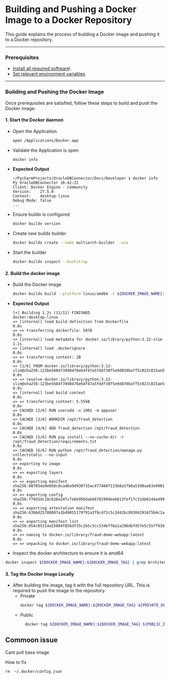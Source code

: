 # Building and Pushing a Docker Image to a Docker Repository

This guide explains the process of building a Docker image and pushing it to a Docker repository. 

---

### Prerequisites
 - [Install all required software](prerequisite_installations.md)\
 - [Set relevant environment variables](get_and_set_environment_variables.md) 

---

### Building and Pushing the Docker Image

Once prerequisites are satisfied, follow these steps to build and push the Docker image:

#### 1. Start the Docker daemon
- Open the Application
    ```bash
   open /Applications/Docker.app
   ```
- Validate the Application is open
     ```bash
  docker info
  ```
- **Expected Output**
  ```
  ~/PycharmProjects/OracleDBConnector/Docs/Developer ❯ docker info                                                                                                                                     Py OracleDBConnector 16:42:21
  Client: Docker Engine - Community
  Version:    27.5.0
  Context:    desktop-linux
  Debug Mode: false
  ...
  ```
- Ensure buildx is configured
  ```bash
  docker buildx version
  ```
- Create new buildx builder
  ```bash
  docker buildx create --name multiarch-builder --use
  ```
- Start the builder
  ```bash
  docker buildx inspect --bootstrap
  ```

#### 2. Build the docker image
- Build the Docker image

   ```bash
   docker buildx build --platform linux/amd64 -t ${DOCKER_IMAGE_NAME}:${DOCKER_IMAGE_TAG} --load -f ./../../webapp/Dockerfile ./../../webapp
   ```
- **Expected Output**
  ```
  [+] Building 1.2s (11/11) FINISHED                                                                                                                                                                            docker:desktop-linux
  => [internal] load build definition from Dockerfile                                                                                                                                                                          0.0s
  => => transferring dockerfile: 507B                                                                                                                                                                                          0.0s
  => [internal] load metadata for docker.io/library/python:3.12-slim                                                                                                                                                           1.1s
  => [internal] load .dockerignore                                                                                                                                                                                             0.0s
  => => transferring context: 2B                                                                                                                                                                                               0.0s
  => [1/6] FROM docker.io/library/python:3.12-slim@sha256:123be5684f39d8476e64f47a5fddf38f5e9d839baff5c023c815ae5bdfae0df7                                                                                                     0.0s
  => => resolve docker.io/library/python:3.12-slim@sha256:123be5684f39d8476e64f47a5fddf38f5e9d839baff5c023c815ae5bdfae0df7                                                                                                     0.0s
  => [internal] load build context                                                                                                                                                                                             0.0s
  => => transferring context: 5.55kB                                                                                                                                                                                           0.0s
  => CACHED [2/6] RUN useradd -u 1001 -m appuser                                                                                                                                                                               0.0s
  => CACHED [3/6] WORKDIR /opt/fraud_detection                                                                                                                                                                                 0.0s
  => CACHED [4/6] ADD fraud_detection /opt/fraud_detection                                                                                                                                                                     0.0s
  => CACHED [5/6] RUN pip install --no-cache-dir -r /opt/fraud_detection/requirements.txt                                                                                                                                      0.0s
  => CACHED [6/6] RUN python /opt/fraud_detection/manage.py collectstatic --no-input                                                                                                                                           0.0s
  => exporting to image                                                                                                                                                                                                        0.0s
  => => exporting layers                                                                                                                                                                                                       0.0s
  => => exporting manifest sha256:88703da9e058c8cad6a9d930f33ac477468f133b8a1fb6a5398aa63e9901b4b4                                                                                                                             0.0s
  => => exporting config sha256:f78d1dc18c626e24fcfebb956dab6678299deeb613fef17c31db6144a4997c1f                                                                                                                               0.0s
  => => exporting attestation manifest sha256:63b6d25788087a1bd9015179791a3f9cdf2c5c2d426c89204291675b4c1aa27d                                                                                                                 0.0s
  => => exporting manifest list sha256:054c05314a55084f85bdf35c2b5c3cc534bff6a1a29bdbfd57e5c55ff9305a4a                                                                                                                        0.0s
  => => naming to docker.io/library/fraud-demo-webapp:latest                                                                                                                                                                   0.0s
  => => unpacking to docker.io/library/fraud-demo-webapp:latest      
  ```
- Inspect the docker architecture to ensure it is amd64
```bash
docker inspect ${DOCKER_IMAGE_NAME}:${DOCKER_IMAGE_TAG} | grep Architecture
```

#### 3. Tag the Docker Image Locally
- After building the image, tag it with the full repository URL. This is required to push the image to the repository.
  - Private 
    ```bash
    docker tag ${DOCKER_IMAGE_NAME}:${DOCKER_IMAGE_TAG} ${PRIVATE_DOCKER_IMAGE_URL}
     ```
  - Public
    ```bash
      docker tag ${DOCKER_IMAGE_NAME}:${DOCKER_IMAGE_TAG} ${PUBLIC_DOCKER_IMAGE_URL}
    ```

## Commoon issue

Cant pull base image

How to fix 

```bash
rm  ~/.docker/config.json 
```